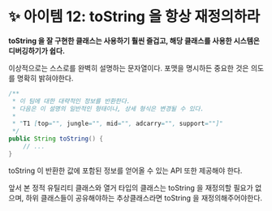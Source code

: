 # ✨ 아이템 12: toString 을 항상 재정의하라

**toString 을 잘 구현한 클래스는 사용하기 훨씬 즐겁고, 해당 클래스를 사용한 시스템은 디버깅하기가 쉽다.**

이상적으로는 스스로를 완벽히 설명하는 문자열이다. 포맷을 명시하든 중요한 것은 의도를 명확히 밝혀야한다.

```java
/**
 * 이 팀에 대한 대략적인 정보를 반환한다.
 * 다음은 이 설명의 일반적인 형태이나, 상세 형식은 변경될 수 있다.
 *
 * "T1 [top="", jungle="", mid="", adcarry="", support=""]"
 */
public String toString() {
    // ...
}
```

toString 이 반환한 값에 포함된 정보를 얻어올 수 있는 API 또한 제공해야 한다.

앞서 본 정적 유틸리티 클래스와 열거 타입의 클래스는 toString 을 재정의할 필요가 없으며, 하위 클래스들이 공유해야하는 추상클래스라면 toString 을 재정의해주어야한다.
